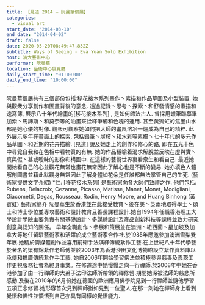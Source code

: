```yaml
---
title: 【見道 2014 – 阮曼華個展】
categories:
  - visual_art
start_date: "2014-03-10"
end_date: "2014-04-02"
draft: false
date: 2020-05-20T08:49:47.832Z
subtitle: Ways of Seeing - Eva Yuan Solo Exhibition
host: 清大藝術中心
performer: 阮曼華
location: 藝術中心展覽廳
daily_start_time: "01:00:00"
daily_end_time: "10:00:00"
---
```


阮曼華個展共有三個部份包括:移花接木系列畫作丶素描和作品草圖及小型裝置. 她與觀衆分享創作和圖畫背後的意念. 透過記錄丶思考丶探索丶和舒發情感的素描和速寫簿, 展示八十年代繪畫的[移花接木系列] , 是如何師法古人. 曾採用蠟筆臨摹畢加索丶馬諦斯丶和莫奈等的油畫來詮釋筆觸和色塊的運用. 甚至黃賓虹的焦墨山水都是她心儀的對像. 觀衆可觀察她如何把大師的畫風溶冶一爐成為自己的精粹. 此外展示多年在畫面上的探索, 包括鉛筆丶炭枝丶和水彩等素描丶七十年代的多元作品草圖丶和近期的花卉描繪. [見道] 說及她走上的創作和修心的路, 即在五光十色中尋覓自我和在色相中看物質的有無. 她的作品穩喻着渴求解脫並反映在虛與實丶真與假丶甚或曖昧的影像和構圖中. 在這樣的藝術世界裏看衆生和看自己. 最近她開始看自己的心並觀花無常也畫花無常因此了解心也是不斷的變易. 她亦填色人體解剖圖書並藉此默觀身無常因此了解身體如花朵是任誰都無法掌管自己的生死. (藝術家提供文字介紹) *註: [移花接木系列] 是藝術家向各大師們致禮之作. 他們包括: Rubens, Delacroix, Cezanne, Picasso, Matisse, Manet, Monet, Modigliani, Giacometti, Degas, Rousseau, Rodin, Henry Moore, and Huang Binhong (黃賓虹) 藝術家簡介 阮曼華生於香港並在此接受教育丶後在美丶英兩地取得學士丶碩士和博士學位並專攻藝術和設計教育且善長課程設計.她自1994年任職香港理工大學設計學院主要負責有關基礎設計丶多謀體設計及產品創新科技等課程並致力研究創意與認知的關係。 早年全職創作丶參展和策展並在澳洲丶紐西蘭丶星加坡及加拿大等地任留駐藝術家和活躍於成立藝術家合作社.於1985年應邀參加澳洲雪梨雙年展.她精於誇媒體創作並喜用前衛手法演繹傳統紥作工藝.在上世紀八十年代學藝於著名的梁有錦紮作老師傅並於2003年為香港沙田文化博物館設立紮作資料庫以承傳和推廣傳統紮作手工藝. 她自2006年開始學習佛法並積極參與慈善及義務工作更視服務社會為終身事業。在修道途中她慢慢走向一行禪師.於2008年中她在香港參加了由一行禪師的大弟子法印法師所帶領的禪修營.期間她深被法師的慈悲所感動.及後在2010年的6月份她在德國的歐洲應用佛學院見到一行禪師並隨他學習五項正念修習.她形容首次見到禪師猶如見到一位聖人.在那一刻她在禪師身上看到覺悟和佛性並領悟到自己亦具有同樣的覺悟能力. 